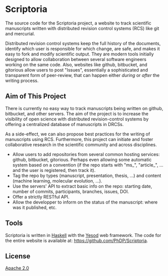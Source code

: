 Scriptoria
==========
The source code for the Scriptoria project, a website to track scientific manuscripts
written with distributed revision control systems (RCS) like git and mercurial.

Distributed revision control systems keep the full history of the documents, identify
which user is responsible for which change, are safe, and makes it easy to fork and modify
scientific output. They are modern tools initially designed to allow
collaboration between several software engineers working on the same code.
Also, websites like github, bitbucket, and gitorious allow users to post "Issues",
essentially a sophisticated and transparent form of peer-review, that can
happen either *during* or *after* the writing process.

Aim of This Project
-------------------
There is currently no easy way to track manuscripts being written on github,
bitbucket, and other servers. The aim of the project is to increase the visibility of
open science with distributed revision-control systems by offering a centralized
database of manuscripts in DRCSs.

As a side-effect, we can also propose best practices for the writing of
manuscripts using RCS. Furthermore, this project can initiate and foster
collaborative research in the scientific community and across disciplines.

* Allow users to add repositories from several common hosting services: github,
bitbucket, gitorious. Perhaps even allowing some automatic system based on
a convention (if the repo starts with "ms_", "article_", ... and the user is
registered, then track it).
* Tag the repo by types (manuscript, presentation, thesis, ...) and content
(machine learning, molecular evolution, ...).
* Use the servers' API to extract basic info on the repo: starting date,
number of commits, participants, branches, issues, DOI.
* Offer a strictly RESTful API.
* Allow the developper to inform on the status of the manuscript: where was
it published, etc.

Tools
-----
Scriptoria is written in [Haskell](http://www.haskell.org/) with the
[Yesod](http://www.yesodweb.com/) web framework. The code for the entire
website is available at: https://github.com/PhDP/Scriptoria.

License
-------
[Apache 2.0](http://www.apache.org/licenses/LICENSE-2.0)
